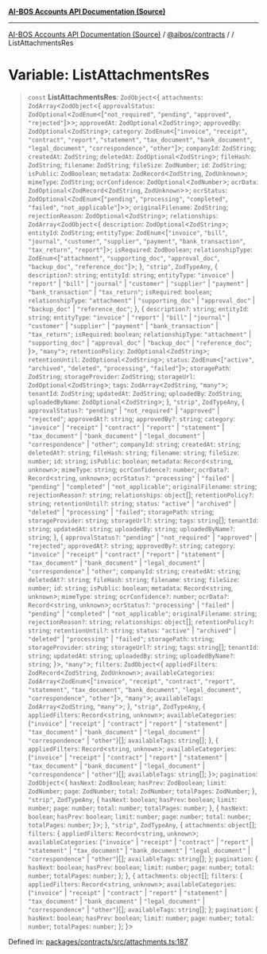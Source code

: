 [**AI-BOS Accounts API Documentation (Source)**](../../../README.md)

***

[AI-BOS Accounts API Documentation (Source)](../../../README.md) / [@aibos/contracts](../README.md) / [](../README.md) / ListAttachmentsRes

# Variable: ListAttachmentsRes

> `const` **ListAttachmentsRes**: `ZodObject`\<\{ `attachments`: `ZodArray`\<`ZodObject`\<\{ `approvalStatus`: `ZodOptional`\<`ZodEnum`\<\[`"not_required"`, `"pending"`, `"approved"`, `"rejected"`\]\>\>; `approvedAt`: `ZodOptional`\<`ZodString`\>; `approvedBy`: `ZodOptional`\<`ZodString`\>; `category`: `ZodEnum`\<\[`"invoice"`, `"receipt"`, `"contract"`, `"report"`, `"statement"`, `"tax_document"`, `"bank_document"`, `"legal_document"`, `"correspondence"`, `"other"`\]\>; `companyId`: `ZodString`; `createdAt`: `ZodString`; `deletedAt`: `ZodOptional`\<`ZodString`\>; `fileHash`: `ZodString`; `filename`: `ZodString`; `fileSize`: `ZodNumber`; `id`: `ZodString`; `isPublic`: `ZodBoolean`; `metadata`: `ZodRecord`\<`ZodString`, `ZodUnknown`\>; `mimeType`: `ZodString`; `ocrConfidence`: `ZodOptional`\<`ZodNumber`\>; `ocrData`: `ZodOptional`\<`ZodRecord`\<`ZodString`, `ZodUnknown`\>\>; `ocrStatus`: `ZodOptional`\<`ZodEnum`\<\[`"pending"`, `"processing"`, `"completed"`, `"failed"`, `"not_applicable"`\]\>\>; `originalFilename`: `ZodString`; `rejectionReason`: `ZodOptional`\<`ZodString`\>; `relationships`: `ZodArray`\<`ZodObject`\<\{ `description`: `ZodOptional`\<`ZodString`\>; `entityId`: `ZodString`; `entityType`: `ZodEnum`\<\[`"invoice"`, `"bill"`, `"journal"`, `"customer"`, `"supplier"`, `"payment"`, `"bank_transaction"`, `"tax_return"`, `"report"`\]\>; `isRequired`: `ZodBoolean`; `relationshipType`: `ZodEnum`\<\[`"attachment"`, `"supporting_doc"`, `"approval_doc"`, `"backup_doc"`, `"reference_doc"`\]\>; \}, `"strip"`, `ZodTypeAny`, \{ `description?`: `string`; `entityId`: `string`; `entityType`: `"invoice"` \| `"report"` \| `"bill"` \| `"journal"` \| `"customer"` \| `"supplier"` \| `"payment"` \| `"bank_transaction"` \| `"tax_return"`; `isRequired`: `boolean`; `relationshipType`: `"attachment"` \| `"supporting_doc"` \| `"approval_doc"` \| `"backup_doc"` \| `"reference_doc"`; \}, \{ `description?`: `string`; `entityId`: `string`; `entityType`: `"invoice"` \| `"report"` \| `"bill"` \| `"journal"` \| `"customer"` \| `"supplier"` \| `"payment"` \| `"bank_transaction"` \| `"tax_return"`; `isRequired`: `boolean`; `relationshipType`: `"attachment"` \| `"supporting_doc"` \| `"approval_doc"` \| `"backup_doc"` \| `"reference_doc"`; \}\>, `"many"`\>; `retentionPolicy`: `ZodOptional`\<`ZodString`\>; `retentionUntil`: `ZodOptional`\<`ZodString`\>; `status`: `ZodEnum`\<\[`"active"`, `"archived"`, `"deleted"`, `"processing"`, `"failed"`\]\>; `storagePath`: `ZodString`; `storageProvider`: `ZodString`; `storageUrl`: `ZodOptional`\<`ZodString`\>; `tags`: `ZodArray`\<`ZodString`, `"many"`\>; `tenantId`: `ZodString`; `updatedAt`: `ZodString`; `uploadedBy`: `ZodString`; `uploadedByName`: `ZodOptional`\<`ZodString`\>; \}, `"strip"`, `ZodTypeAny`, \{ `approvalStatus?`: `"pending"` \| `"not_required"` \| `"approved"` \| `"rejected"`; `approvedAt?`: `string`; `approvedBy?`: `string`; `category`: `"invoice"` \| `"receipt"` \| `"contract"` \| `"report"` \| `"statement"` \| `"tax_document"` \| `"bank_document"` \| `"legal_document"` \| `"correspondence"` \| `"other"`; `companyId`: `string`; `createdAt`: `string`; `deletedAt?`: `string`; `fileHash`: `string`; `filename`: `string`; `fileSize`: `number`; `id`: `string`; `isPublic`: `boolean`; `metadata`: `Record`\<`string`, `unknown`\>; `mimeType`: `string`; `ocrConfidence?`: `number`; `ocrData?`: `Record`\<`string`, `unknown`\>; `ocrStatus?`: `"processing"` \| `"failed"` \| `"pending"` \| `"completed"` \| `"not_applicable"`; `originalFilename`: `string`; `rejectionReason?`: `string`; `relationships`: `object`[]; `retentionPolicy?`: `string`; `retentionUntil?`: `string`; `status`: `"active"` \| `"archived"` \| `"deleted"` \| `"processing"` \| `"failed"`; `storagePath`: `string`; `storageProvider`: `string`; `storageUrl?`: `string`; `tags`: `string`[]; `tenantId`: `string`; `updatedAt`: `string`; `uploadedBy`: `string`; `uploadedByName?`: `string`; \}, \{ `approvalStatus?`: `"pending"` \| `"not_required"` \| `"approved"` \| `"rejected"`; `approvedAt?`: `string`; `approvedBy?`: `string`; `category`: `"invoice"` \| `"receipt"` \| `"contract"` \| `"report"` \| `"statement"` \| `"tax_document"` \| `"bank_document"` \| `"legal_document"` \| `"correspondence"` \| `"other"`; `companyId`: `string`; `createdAt`: `string`; `deletedAt?`: `string`; `fileHash`: `string`; `filename`: `string`; `fileSize`: `number`; `id`: `string`; `isPublic`: `boolean`; `metadata`: `Record`\<`string`, `unknown`\>; `mimeType`: `string`; `ocrConfidence?`: `number`; `ocrData?`: `Record`\<`string`, `unknown`\>; `ocrStatus?`: `"processing"` \| `"failed"` \| `"pending"` \| `"completed"` \| `"not_applicable"`; `originalFilename`: `string`; `rejectionReason?`: `string`; `relationships`: `object`[]; `retentionPolicy?`: `string`; `retentionUntil?`: `string`; `status`: `"active"` \| `"archived"` \| `"deleted"` \| `"processing"` \| `"failed"`; `storagePath`: `string`; `storageProvider`: `string`; `storageUrl?`: `string`; `tags`: `string`[]; `tenantId`: `string`; `updatedAt`: `string`; `uploadedBy`: `string`; `uploadedByName?`: `string`; \}\>, `"many"`\>; `filters`: `ZodObject`\<\{ `appliedFilters`: `ZodRecord`\<`ZodString`, `ZodUnknown`\>; `availableCategories`: `ZodArray`\<`ZodEnum`\<\[`"invoice"`, `"receipt"`, `"contract"`, `"report"`, `"statement"`, `"tax_document"`, `"bank_document"`, `"legal_document"`, `"correspondence"`, `"other"`\]\>, `"many"`\>; `availableTags`: `ZodArray`\<`ZodString`, `"many"`\>; \}, `"strip"`, `ZodTypeAny`, \{ `appliedFilters`: `Record`\<`string`, `unknown`\>; `availableCategories`: (`"invoice"` \| `"receipt"` \| `"contract"` \| `"report"` \| `"statement"` \| `"tax_document"` \| `"bank_document"` \| `"legal_document"` \| `"correspondence"` \| `"other"`)[]; `availableTags`: `string`[]; \}, \{ `appliedFilters`: `Record`\<`string`, `unknown`\>; `availableCategories`: (`"invoice"` \| `"receipt"` \| `"contract"` \| `"report"` \| `"statement"` \| `"tax_document"` \| `"bank_document"` \| `"legal_document"` \| `"correspondence"` \| `"other"`)[]; `availableTags`: `string`[]; \}\>; `pagination`: `ZodObject`\<\{ `hasNext`: `ZodBoolean`; `hasPrev`: `ZodBoolean`; `limit`: `ZodNumber`; `page`: `ZodNumber`; `total`: `ZodNumber`; `totalPages`: `ZodNumber`; \}, `"strip"`, `ZodTypeAny`, \{ `hasNext`: `boolean`; `hasPrev`: `boolean`; `limit`: `number`; `page`: `number`; `total`: `number`; `totalPages`: `number`; \}, \{ `hasNext`: `boolean`; `hasPrev`: `boolean`; `limit`: `number`; `page`: `number`; `total`: `number`; `totalPages`: `number`; \}\>; \}, `"strip"`, `ZodTypeAny`, \{ `attachments`: `object`[]; `filters`: \{ `appliedFilters`: `Record`\<`string`, `unknown`\>; `availableCategories`: (`"invoice"` \| `"receipt"` \| `"contract"` \| `"report"` \| `"statement"` \| `"tax_document"` \| `"bank_document"` \| `"legal_document"` \| `"correspondence"` \| `"other"`)[]; `availableTags`: `string`[]; \}; `pagination`: \{ `hasNext`: `boolean`; `hasPrev`: `boolean`; `limit`: `number`; `page`: `number`; `total`: `number`; `totalPages`: `number`; \}; \}, \{ `attachments`: `object`[]; `filters`: \{ `appliedFilters`: `Record`\<`string`, `unknown`\>; `availableCategories`: (`"invoice"` \| `"receipt"` \| `"contract"` \| `"report"` \| `"statement"` \| `"tax_document"` \| `"bank_document"` \| `"legal_document"` \| `"correspondence"` \| `"other"`)[]; `availableTags`: `string`[]; \}; `pagination`: \{ `hasNext`: `boolean`; `hasPrev`: `boolean`; `limit`: `number`; `page`: `number`; `total`: `number`; `totalPages`: `number`; \}; \}\>

Defined in: [packages/contracts/src/attachments.ts:187](https://github.com/pohlai88/accounts/blob/48103fb36d28b2b9bfb33472b6de2f719773cde9/packages/contracts/src/attachments.ts#L187)
